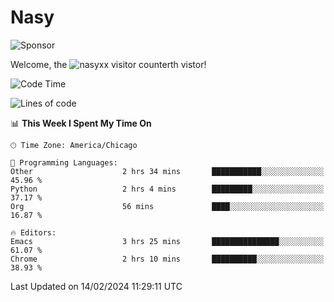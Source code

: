 # Nasy

<!--
<p align="center">
<img height="200" src="https://github-readme-stats.vercel.app/api?username=nasyxx&count_private=true&show_icons=true&theme=dracula&include_all_commits=true"/>
<img height="200" src="https://github-readme-stats.vercel.app/api/top-langs/?username=nasyxx&theme=dracula&hide=html,jupyter+notebook&count_private=true&show_icons=true"/>
</p>

  
----------------
-->

![Sponsor](https://img.shields.io/static/v1.svg?label=Sponsor&message=%E2%9D%A4&logo=GitHub&style=flat&color=pink)
 
Welcome, the ![nasyxx visitor counter](https://count.getloli.com/get/@nasyxx?theme=rule34)th vistor!
 
<!--START_SECTION:waka-->
![Code Time](http://img.shields.io/badge/Code%20Time-4%2C290%20hrs%209%20mins-blue)

![Lines of code](https://img.shields.io/badge/From%20Hello%20World%20I%27ve%20Written-6.3%20million%20lines%20of%20code-blue)

📊 **This Week I Spent My Time On** 

```text
🕑︎ Time Zone: America/Chicago

💬 Programming Languages: 
Other                    2 hrs 34 mins       ███████████░░░░░░░░░░░░░░   45.96 % 
Python                   2 hrs 4 mins        █████████░░░░░░░░░░░░░░░░   37.17 % 
Org                      56 mins             ████░░░░░░░░░░░░░░░░░░░░░   16.87 % 

🔥 Editors: 
Emacs                    3 hrs 25 mins       ███████████████░░░░░░░░░░   61.07 % 
Chrome                   2 hrs 10 mins       ██████████░░░░░░░░░░░░░░░   38.93 % 
```


 Last Updated on 14/02/2024 11:29:11 UTC
<!--END_SECTION:waka-->

<!-- ![visitors](https://visitor-badge.laobi.icu/badge?page_id=nasyxx.nasyxx) -->
